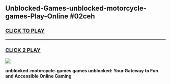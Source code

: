 
## Unblocked-Games-unblocked-motorcycle-games-Play-Online #02ceh
<h3>
<a href="https://news.freeplayer.one?title=unblocked-motorcycle-games&ref=3">CLICK TO PLAY</a></h3>
<hr>

<h3>
<a href="https://news.freeplayer.one?title=unblocked-motorcycle-games&ref=3">CLICK 2 PLAY</a>
  
</h3>

<a href="https://news.freeplayer.one?title=unblocked-motorcycle-games&ref=3"><img src="https://clearcache.store/games.png"></a>


**unblocked-motorcycle-games games unblocked: Your Gateway to Fun and Accessible Online Gaming**
